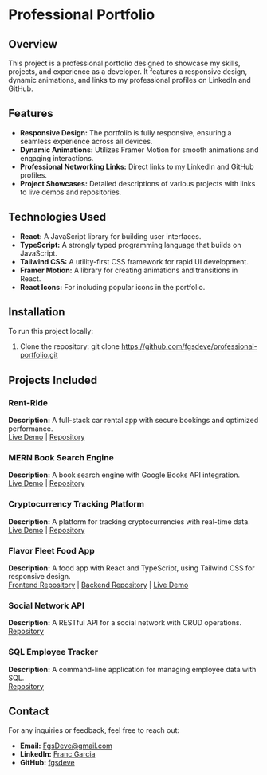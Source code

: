 # Professional Portfolio

## Overview
This project is a professional portfolio designed to showcase my skills, projects, and experience as a developer. It features a responsive design, dynamic animations, and links to my professional profiles on LinkedIn and GitHub.

## Features
- **Responsive Design:** The portfolio is fully responsive, ensuring a seamless experience across all devices.
- **Dynamic Animations:** Utilizes Framer Motion for smooth animations and engaging interactions.
- **Professional Networking Links:** Direct links to my LinkedIn and GitHub profiles.
- **Project Showcases:** Detailed descriptions of various projects with links to live demos and repositories.

## Technologies Used
- **React:** A JavaScript library for building user interfaces.
- **TypeScript:** A strongly typed programming language that builds on JavaScript.
- **Tailwind CSS:** A utility-first CSS framework for rapid UI development.
- **Framer Motion:** A library for creating animations and transitions in React.
- **React Icons:** For including popular icons in the portfolio.

## Installation
To run this project locally:

1. Clone the repository:
   git clone https://github.com/fgsdeve/professional-portfolio.git

## Projects Included

### Rent-Ride
**Description:** A full-stack car rental app with secure bookings and optimized performance.  
[Live Demo](https://rent-ride-jzpq.onrender.com/) | [Repository](https://github.com/14jjfenlason/car-rental.git)

### MERN Book Search Engine
**Description:** A book search engine with Google Books API integration.  
[Live Demo](https://mern-book-search-engine-2-1cso.onrender.com/) | [Repository](https://github.com/fgsdeve/MERN-Book-Search-Engine.git)

### Cryptocurrency Tracking Platform
**Description:** A platform for tracking cryptocurrencies with real-time data.  
[Live Demo](https://crypto-maven.onrender.com) | [Repository](https://github.com/fgsdeve/Crypto-Maven)

### Flavor Fleet Food App
**Description:** A food app with React and TypeScript, using Tailwind CSS for responsive design.  
[Frontend Repository](#) | [Backend Repository](#) | [Live Demo](#)

### Social Network API
**Description:** A RESTful API for a social network with CRUD operations.  
[Repository](https://github.com/fgsdeve/social-network-api)

### SQL Employee Tracker
**Description:** A command-line application for managing employee data with SQL.  
[Repository](https://github.com/fgsdeve/SQL-Employee-Tracker)

## Contact
For any inquiries or feedback, feel free to reach out:

- **Email:** [FgsDeve@gmail.com](mailto:FgsDeve@gmail.com)
- **LinkedIn:** [Franc Garcia](https://www.linkedin.com/in/francggarcia/)
- **GitHub:** [fgsdeve](https://github.com/fgsdeve)

